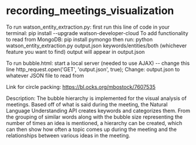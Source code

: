 # recording_meetings_visualization
To run watson_entity_extraction.py: first run this line of code in your terminal: pip install --upgrade watson-developer-cloud
To add functionality to read from MongoDB: pip install pymongo
then run: python watson_entity_extraction.py output.json keywords/entities/both (whichever feature you want to find)
output will appear in output.json

To run bubble.html: start a local server (needed to use AJAX) -- change this line
      http_request.open('GET', 'output.json', true);
Change: output.json to whatever JSON file to read from


Link for circle packing: https://bl.ocks.org/mbostock/7607535

Description: 
The bubble hierarchy is implemented for the visual analysis of meetings. Based off of what is said during the meeting, the Natural Language Understanding API creates keywords and categorizes them. From the grouping of similar words along with the bubble size representing the number of times an idea is mentioned, a hierarchy can be created, which can then show how often a topic comes up during the meeting and the relationships between various ideas in the meeting.
